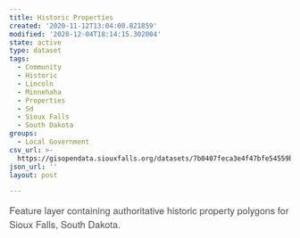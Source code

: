 ```yaml
---
title: Historic Properties
created: '2020-11-12T13:04:00.821859'
modified: '2020-12-04T18:14:15.302004'
state: active
type: dataset
tags:
  - Community
  - Historic
  - Lincoln
  - Minnehaha
  - Properties
  - Sd
  - Sioux Falls
  - South Dakota
groups:
  - Local Government
csv_url: >-
  https://gisopendata.siouxfalls.org/datasets/7b0407feca3e4f47bfe54559b9c1dd5d_13.csv?outSR=%7B%22latestWkid%22%3A32164%2C%22wkid%22%3A32164%7D
json_url: ''
layout: post

---
```

<span style='color: rgb(76, 76, 76); text-transform: none; text-indent: 0px; letter-spacing: normal; font-family: &quot;Avenir Next W01&quot;, &quot;Avenir Next W00&quot;, &quot;Avenir Next&quot;, Avenir, &quot;Helvetica Neue&quot;, sans-serif; font-size: 17px; font-style: normal; font-weight: 400; word-spacing: 0px; float: none; display: inline !important; white-space: normal; orphans: 2; widows: 2; background-color: rgb(255, 255, 255); font-variant-ligatures: normal; font-variant-caps: normal; -webkit-text-stroke-width: 0px; text-decoration-style: initial; text-decoration-color: initial;'>Feature layer containing authoritative historic property polygons for Sioux Falls, South Dakota.</span>
